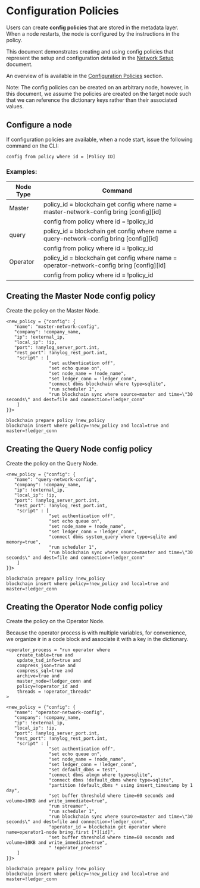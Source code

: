 # Configuration Policies

Users can create **config policies** that are stored in the metadata layer. When a node restarts, the node is configured
by the instructions in the policy.

This document demonstrates creating and using config policies that represent the setup and configuration detailed in the
[Network Setup](Network%20Setup.md) document.  

An overview of is available in the [Configuration Policies](../../policies.md#configuration-policies) section.

Note: The config policies can be created on an arbitrary node, however, in this document, we assume the policies
are created on the target node such that we can reference the dictionary keys rather than their associated values.

## Configure a node
If configuration policies are available, when a node start, issue the following command on the CLI:
```anylog
config from policy where id = [Policy ID] 
```
### Examples:
| Node Type     | Command | 
| ------------- | ------- | 
| Master        | policy_id = blockchain get config where name = master-network-config bring [config][id] |
|               | config from policy where id = !policy_id |
| query         | policy_id = blockchain get config where name = query-network-config bring [config][id] |
|               | config from policy where id = !policy_id |
| Operator      | policy_id = blockchain get config where name = operator-network-config bring [config][id] |
|               | config from policy where id = !policy_id |

## Creating the Master Node config policy
Create the policy on the Master Node.
 
```anylog   
<new_policy = {"config": {
   "name": "master-network-config",
   "company": !company_name,
   "ip": !external_ip,
   "local_ip": !ip,
   "port": !anylog_server_port.int,
   "rest_port": !anylog_rest_port.int,
    "script" : [
                "set authentication off",
                "set echo queue on",
                "set node_name = !node_name",
                "set ledger_conn = !ledger_conn",
                "connect dbms blockchain where type=sqlite",
                "run scheduler 1",
                "run blockchain sync where source=master and time=\"30 seconds\" and dest=file and connection=!ledger_conn"
    ]
}}>

blockchain prepare policy !new_policy
blockchain insert where policy=!new_policy and local=true and master=!ledger_conn
```

## Creating the Query Node config policy
Create the policy on the Query Node.
 
```anylog   
<new_policy = {"config": {
   "name": "query-network-config",
   "company": !company_name,
   "ip": !external_ip,
   "local_ip": !ip,
   "port": !anylog_server_port.int,
   "rest_port": !anylog_rest_port.int,
    "script" : [
                "set authentication off",
                "set echo queue on",
                "set node_name = !node_name",
                "set ledger_conn = !ledger_conn",
                "connect dbms system_query where type=sqlite and memory=true",
                "run scheduler 1",
                "run blockchain sync where source=master and time=\"30 seconds\" and dest=file and connection=!ledger_conn"
    ]
}}>

blockchain prepare policy !new_policy
blockchain insert where policy=!new_policy and local=true and master=!ledger_conn
```

## Creating the Operator Node config policy
Create the policy on the Operator Node.

Because the operator process is with multiple variables, for convenience, we organize ir in a code block
and associate it with a key in the dictionary.
```anylog 
<operator_process = "run operator where
    create_table=true and
    update_tsd_info=true and
    compress_json=true and
    compress_sql=true and 
    archive=true and
    master_node=!ledger_conn and
    policy=!operator_id and
    threads = !operator_threads"
> 
```

 
```anylog   
<new_policy = {"config": {
   "name": "operator-network-config",
   "company": !company_name,
   "ip": !external_ip,
   "local_ip": !ip,
   "port": !anylog_server_port.int,
   "rest_port": !anylog_rest_port.int,
    "script" : [
                "set authentication off",
                "set echo queue on",
                "set node_name = !node_name",
                "set ledger_conn = !ledger_conn",
                "set default_dbms = test",
                "connect dbms almgm where type=sqlite",
                "connect dbms !default_dbms where type=sqlite",
                "partition !default_dbms * using insert_timestamp by 1 day",
                "set buffer threshold where time=60 seconds and volume=10KB and write_immediate=true",
                "run streamer",
                "run scheduler 1",
                "run blockchain sync where source=master and time=\"30 seconds\" and dest=file and connection=!ledger_conn",
                "operator_id = blockchain get operator where name=operator1-node bring.first [*][id]",
                "set buffer threshold where time=60 seconds and volume=10KB and write_immediate=true",
                " !operator_process"
    ]
}}>

blockchain prepare policy !new_policy
blockchain insert where policy=!new_policy and local=true and master=!ledger_conn
```